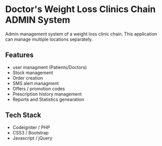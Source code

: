 
# Doctor's Weight Loss Clinics Chain ADMIN System

Admin management system of a weight loss clinic chain. This application can manage multiple locations separately. 



## Features


- user managment (Patients/Doctors)
- Stock management
- Order creation
- SMS alert managment
- Offers / promotion codes
- Prescription history management 
- Reports and Statistics genearation



## Tech Stack

- Codeigniter / PHP
- CSS3 / Bootstrap
- Javascript / jQuery


